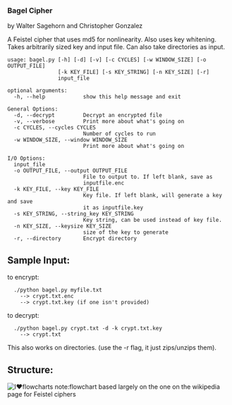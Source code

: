 ### Bagel Cipher ###

by Walter Sagehorn and Christopher Gonzalez

A Feistel cipher that uses md5 for nonlinearity. Also uses key whitening.
Takes arbitrarily sized key and input file. Can also take directories as input.

```
usage: bagel.py [-h] [-d] [-v] [-c CYCLES] [-w WINDOW_SIZE] [-o OUTPUT_FILE]
                [-k KEY_FILE] [-s KEY_STRING] [-n KEY_SIZE] [-r]
                input_file

optional arguments:
  -h, --help            show this help message and exit

General Options:
  -d, --decrypt         Decrypt an encrypted file
  -v, --verbose         Print more about what's going on
  -c CYCLES, --cycles CYCLES
                        Number of cycles to run
  -w WINDOW_SIZE, --window WINDOW_SIZE
                        Print more about what's going on

I/O Options:
  input_file
  -o OUTPUT_FILE, --output OUTPUT_FILE
                        File to output to. If left blank, save as
                        inputfile.enc
  -k KEY_FILE, --key KEY_FILE
                        Key file. If left blank, will generate a key and save
                        it as inputfile.key
  -s KEY_STRING, --string_key KEY_STRING
                        Key string, can be used instead of key file.
  -n KEY_SIZE, --keysize KEY_SIZE
                        size of the key to generate
  -r, --directory       Encrypt directory
```


## Sample Input: ##
  to encrypt:
  ```
    ./python bagel.py myfile.txt
      --> crypt.txt.enc
      --> crypt.txt.key (if one isn't provided)
  ```
  to decrypt:
  ```
    ./python bagel.py crypt.txt -d -k crypt.txt.key
      --> crypt.txt
  ```

  This also works on directories. (use the -r flag, it just zips/unzips them).

## Structure: ##
![I❤️flowcharts](https://raw.githubusercontent.com/wsagehorn/bagel-cipher/master/bagelcipher.png)
note:flowchart based largely on the one on the wikipedia page for Feistel ciphers
